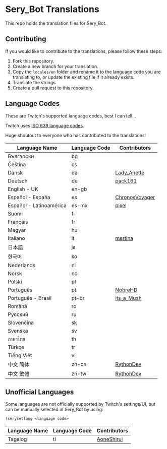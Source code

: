 # Sery_Bot Translations

This repo holds the translation files for Sery_Bot.

## Contributing

If you would like to contribute to the translations, please follow these steps:

1. Fork this repository.
2. Create a new branch for your translation.
3. Copy the `locales/en` folder and rename it to the language code you are translating to, or update the existing file if it already exists.
4. Translate the strings.
5. Create a pull request to this repository.

## Language Codes

These are Twitch's supported language codes, best I can tell...

Twitch uses [ISO 639 language codes](https://en.wikipedia.org/wiki/List_of_ISO_639_language_codes). 

Huge shoutout to everyone who has contributed to the translations!

| Language Name | Language Code | Contributors |
| --- | --- | --- |
| Български | bg |
| Čeština | cs |
| Dansk | da | [Lady_Anette](https://x.com/Lady_Anette_ttv) |
| Deutsch | de | [pack161](https://x.com/Pack161x) |
| English - UK | en-gb |
| Español - España | es | [ChronosVoyager](https://x.com/ChronosVoyager) |
| Español - Latinoamérica | es-mx | [pixel](https://x.com/thepixeltwink) |
| Suomi | fi |
| Français | fr |
| Magyar | hu |
| Italiano | it | [martina](https://x.com/martibtw) |
| 日本語 | ja |
| 한국어 | ko |
| Nederlands | nl |
| Norsk | no |
| Polski | pl |
| Português | pt | [NobreHD](https://x.com/NobreHD) |
| Português - Brasil | pt-br | [its_a_Mush](https://x.com/its_a_Mush) |
| Română | ro |
| Русский | ru |
| Slovenčina | sk |
| Svenska | sv |
| ภาษาไทย | th |
| Türkçe | tr |
| Tiếng Việt | vi |
| 中文 简体 | zh-cn | [RythonDev](https://twitch.tv/RythonDev) |
| 中文 繁體 | zh-tw | [RythonDev](https://twitch.tv/RythonDev) |


## Unofficial Languages

Some languages are not officially supported by Twitch's settings/UI, but can be manually selected in Sery_Bot by using:
```
!serysetlang <language code>
```
| Language Name | Language Code | Contributors |
| --- | --- | --- |
| Tagalog | tl | [AoneShirui](https://x.com/AoneShirui) |

